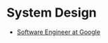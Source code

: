 # System Design

* [Software Engineer at Google](https://abseil.io/resources/swe-book/html/toc.html)
